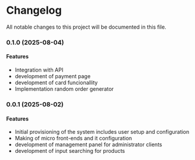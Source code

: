 # Changelog

All notable changes to this project will be documented in this file.

### 0.1.0 (2025-08-04)

#### Features
- Integration with API
- development of payment page
- development of card funcionallity
- Implementation random order generator

### 0.0.1 (2025-08-02)

#### Features
- Initial provisioning of the system includes user setup and configuration
- Making of micro front-ends and it configuration
- development of management panel for administrator clients
- development of input searching for products

